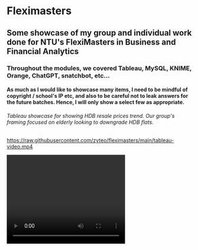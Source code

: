# Fleximasters

## Some showcase of my group and individual work done for NTU's FlexiMasters in Business and Financial Analytics

### Throughout the modules, we covered Tableau, MySQL, KNIME, Orange, ChatGPT, snatchbot, etc...

#### As much as I would like to showcase many items, I need to be mindful of copyright / school's IP etc, and also to be careful not to leak answers for the future batches. Hence, I will only show a select few as appropriate.

###### Tableau showcase for showing HDB resale prices trend. Our group's framing focused on elderly looking to downgrade HDB flats.

https://raw.githubusercontent.com/zyteo/fleximasters/main/tableau-video.mp4

<video width="320" height="240" controls>
  <source src="https://raw.githubusercontent.com/zyteo/fleximasters/main/tableau-video.mp4" type="video/mp4">

###### ML model made with Teachable Machine.

https://recycling-ai-model1.netlify.app/

###### Histogram generated with df.plot.

<img src="./wk3_airbnb_plot2.png"/>

###### Boxplot generated with snsplot.

<img src="./wk3_airbnb_snsplot2.png"/>

###### Heatmap generated with snsplot.

<img src="./wk3_airbnb_snsplot3.png"/>

###### Pair plot generated with snsplot.

<img src="./wk3_airbnb_snsplot5.png"/>

###### AI-generated image of NTU SG.

<img src="./AI_NTU_sg.png"/>

###### AI-generated image of cats.

<img src="./AI_cats.png"/>

###### AI-generated image of ice cream from Japan.

<img src="./AI_ice_cream_japan.png"/>

###### AI-generated image of Vespa.

<img src="./AI_vespa.png"/>

###### Telegram bot created with snatchbot. As we used a free trial, the bot has since expired.

https://raw.githubusercontent.com/zyteo/fleximasters/main/telebot-sample.mp4

<video width="320" height="240" controls>
  <source src="https://raw.githubusercontent.com/zyteo/fleximasters/main/telebot-sample.mp4" type="video/mp4">

###### Chat with ChatGPT. Uses openAI API for ChatGPT. As credits are limited, I show a sample video.

https://raw.githubusercontent.com/zyteo/fleximasters/main/chatgpt-sample.mp4

<video controls>
  <source src="https://raw.githubusercontent.com/zyteo/fleximasters/main/chatgpt-sample.mp4" type="video/mp4">
